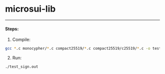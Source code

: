 # microsui-lib

---

#### Steps:

1. Compile:

```bash
gcc *.c monocypher/*.c compact25519/*.c compact25519/c25519/*.c -o test_sign.out
```

2. Run:

```bash
./test_sign.out
```
